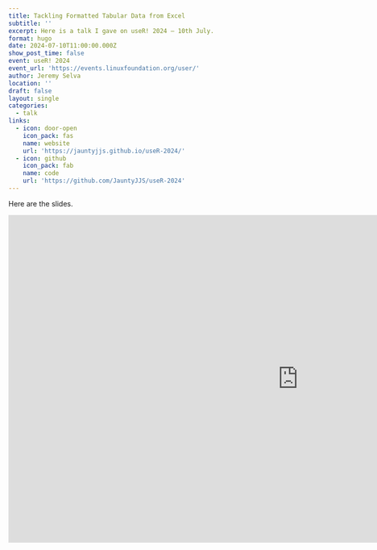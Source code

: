 ```yaml
---
title: Tackling Formatted Tabular Data from Excel
subtitle: ''
excerpt: Here is a talk I gave on useR! 2024 – 10th July.
format: hugo
date: 2024-07-10T11:00:00.000Z
show_post_time: false
event: useR! 2024
event_url: 'https://events.linuxfoundation.org/user/'
author: Jeremy Selva
location: ''
draft: false
layout: single
categories:
  - talk
links:
  - icon: door-open
    icon_pack: fas
    name: website
    url: 'https://jauntyjjs.github.io/useR-2024/'
  - icon: github
    icon_pack: fab
    name: code
    url: 'https://github.com/JauntyJJS/useR-2024'
---
```



Here are the slides.

<iframe width="1150" height="650" src="https://jauntyjjs.github.io/useR-2024/" frameborder="0" allowfullscreen>
</iframe>
